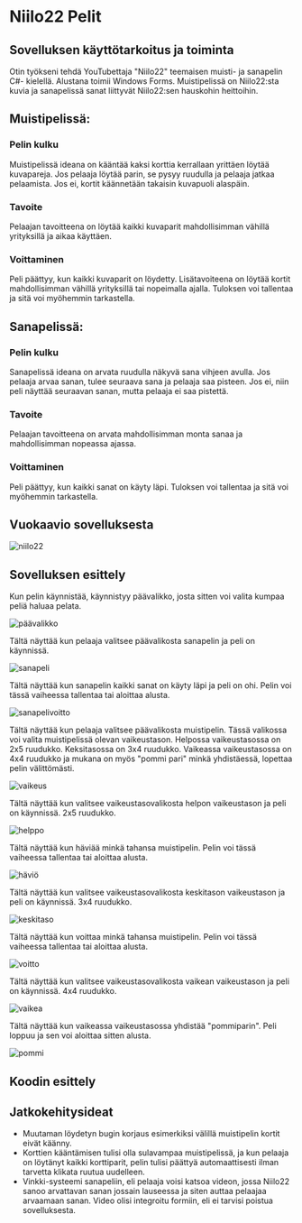 # Niilo22 Pelit

## Sovelluksen käyttötarkoitus ja toiminta

Otin työkseni tehdä YouTubettaja "Niilo22" teemaisen muisti- ja sanapelin C#- kielellä. Alustana toimii Windows Forms. Muistipelissä on Niilo22:sta kuvia ja sanapelissä sanat liittyvät Niilo22:sen hauskohin heittoihin.
## Muistipelissä:
### Pelin kulku
Muistipelissä ideana on kääntää kaksi korttia kerrallaan yrittäen löytää kuvapareja.
Jos pelaaja löytää parin, se pysyy ruudulla ja pelaaja jatkaa pelaamista.
Jos ei, kortit käännetään takaisin kuvapuoli alaspäin.
### Tavoite
Pelaajan tavoitteena on löytää kaikki kuvaparit mahdollisimman vähillä yrityksillä ja aikaa käyttäen.
### Voittaminen
Peli päättyy, kun kaikki kuvaparit on löydetty.
Lisätavoiteena on löytää kortit mahdollisimman vähillä yrityksillä tai nopeimalla ajalla.
Tuloksen voi tallentaa ja sitä voi myöhemmin tarkastella.

## Sanapelissä:
### Pelin kulku
Sanapelissä ideana on arvata ruudulla näkyvä sana vihjeen avulla.
Jos pelaaja arvaa sanan, tulee seuraava sana ja pelaaja saa pisteen.
Jos ei, niin peli näyttää seuraavan sanan, mutta pelaaja ei saa pistettä.
### Tavoite
Pelaajan tavoitteena on arvata mahdollisimman monta sanaa ja mahdollisimman nopeassa ajassa.
### Voittaminen
Peli päättyy, kun kaikki sanat on käyty läpi.
Tuloksen voi tallentaa ja sitä voi myöhemmin tarkastella.

## Vuokaavio sovelluksesta
![niilo22](https://github.com/Hamppi990/Muistipeli1/assets/87445182/63f99042-9cba-40d8-9b61-d116be47d42c)

## Sovelluksen esittely

Kun pelin käynnistää, käynnistyy päävalikko, josta sitten voi valita kumpaa peliä haluaa pelata.

![päävalikko](https://github.com/Hamppi990/Muistipeli1/assets/87445182/52e97181-927b-4e7c-9411-194d737d23a0)

Tältä näyttää kun pelaaja valitsee päävalikosta sanapelin ja peli on käynnissä.

![sanapeli](https://github.com/Hamppi990/Muistipeli1/assets/87445182/e315c7be-bd84-49b7-9200-15c79c864f1e)

Tältä näyttää kun sanapelin kaikki sanat on käyty läpi ja peli on ohi.
Pelin voi tässä vaiheessa tallentaa tai aloittaa alusta.

![sanapelivoitto](https://github.com/Hamppi990/Muistipeli1/assets/87445182/3a8ae0ce-ede4-4ee0-a0b6-8a067adcad57)

Tältä näyttää kun pelaaja valitsee päävalikosta muistipelin. Tässä valikossa voi valita muistipelissä olevan vaikeustason.
Helpossa vaikeustasossa on 2x5 ruudukko. Keksitasossa on 3x4 ruudukko. Vaikeassa vaikeustasossa on 4x4 ruudukko ja mukana on myös "pommi pari" minkä yhdistäessä, lopettaa pelin välittömästi.

![vaikeus](https://github.com/Hamppi990/Muistipeli1/assets/87445182/cb5a69e7-0d62-46a1-8826-8a752a4a16cd)

Tältä näyttää kun valitsee vaikeustasovalikosta helpon vaikeustason ja peli on käynnissä. 2x5 ruudukko.

![helppo](https://github.com/Hamppi990/Muistipeli1/assets/87445182/9585248a-2a63-44ba-b31c-fca05c7d6d93)

Tältä näyttää kun häviää minkä tahansa muistipelin. Pelin voi tässä vaiheessa tallentaa tai aloittaa alusta.

![häviö](https://github.com/Hamppi990/Muistipeli1/assets/87445182/12db1eff-65b7-468e-bf36-1acfddea6363)

Tältä näyttää kun valitsee vaikeustasovalikosta keskitason vaikeustason ja peli on käynnissä. 3x4 ruudukko.

![keskitaso](https://github.com/Hamppi990/Muistipeli1/assets/87445182/195dc649-16d0-4c5a-b389-1dc6b7a24ae8)

Tältä näyttää kun voittaa minkä tahansa muistipelin. Pelin voi tässä vaiheessa tallentaa tai aloittaa alusta.

![voitto](https://github.com/Hamppi990/Muistipeli1/assets/87445182/17e27296-479c-4c91-aae8-91cbb0328c77)

Tältä näyttää kun valitsee vaikeustasovalikosta vaikean vaikeustason ja peli on käynnissä. 4x4 ruudukko.

![vaikea](https://github.com/Hamppi990/Muistipeli1/assets/87445182/59c816ca-4f07-4979-ade6-0909738d1396)

Tältä näyttää kun vaikeassa vaikeustasossa yhdistää "pommiparin". Peli loppuu ja sen voi aloittaa sitten alusta.

![pommi](https://github.com/Hamppi990/Muistipeli1/assets/87445182/1762fe19-366d-4baf-86bb-3216bb28172b)



## Koodin esittely

## Jatkokehitysideat
- Muutaman löydetyn bugin korjaus esimerkiksi välillä muistipelin kortit eivät käänny.
- Korttien kääntämisen tulisi olla sulavampaa muistipelissä, ja kun pelaaja on löytänyt kaikki korttiparit, pelin tulisi päättyä automaattisesti ilman tarvetta klikata ruutua uudelleen.
- Vinkki-systeemi sanapeliin, eli pelaaja voisi katsoa videon, jossa Niilo22 sanoo arvattavan sanan jossain lauseessa ja siten auttaa pelaajaa arvaamaan sanan. Video olisi integroitu formiin, eli ei tarvisi poistua sovelluksesta.

